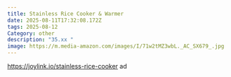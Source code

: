 ```yaml
---
title: Stainless Rice Cooker & Warmer
date: 2025-08-11T17:32:08.172Z
tags: 2025-08-12
Category: other
description: "35.xx "
image: https://m.media-amazon.com/images/I/71w2tMZ3wbL._AC_SX679_.jpg
---
```

https://joylink.io/stainless-rice-cooker       ad